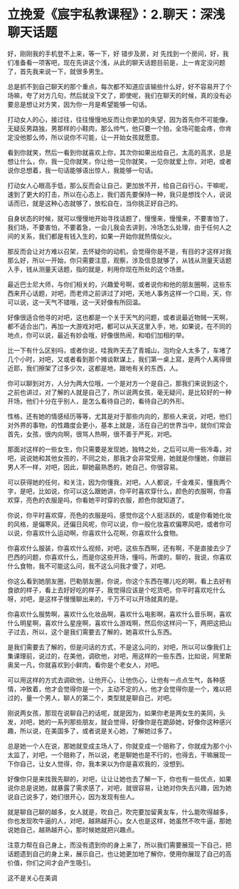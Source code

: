 # 立挽爱《宸宇私教课程》：2.聊天：深浅聊天话题

好，刚刚我的手机登不上来，等一下，好 错步及房，对 先找到一个房间，好，我们准备看一项客吧，现在先讲这个浅，从此的聊天话题目前是，上一肯定没问题了，首先我来说一下，就很多男生。

总是抓不到自己聊天的那个重点，每次都不知道应该输些什么好，好不容易开了个场嘛，夸了对方几句，然后就没下文了，即使呢，我们在聊天的时候，真的没有必要总是想让对方笑，因为你一月是希望能够一句话。

打动女人的心，接过往，往往慢慢地反而让你更加的失望，因为首先你不可能像，无疑反男路独，男那样的小鞋肉，那么帅气，他只要一个拍，全场可能会疼，你肯定没他那么帅，所以说你不可能，让一开始女孩就愿意。

看到你就笑，然后一看到你就喜欢上你，其次你如果出给自己，太高的高求，总是想让什么，你，我一见你就笑，你让他一见你就笑，一见你就爱上你，对吧，或者说你总想着，我一句话能够语出惊人，我能够一句话。

打动女人心眼高手低，那么反而会让自己，更加放不开，给自己自行心，干嘛呢，速到了更大的打击，所以在心态上，我们首先要保持一种，我只是想找个人，说说话而已，就是这种心态就够了，放松自在，当你挑正好自己的。

自身状态的时候，就可以慢慢地开始寻找话题了，慢慢来，慢慢来，不要害怕了，我们场，不要害怕，不要着急，一会儿我会去讲到，冷场怎么处理，由于任何人之间的关系，我们都是有钱入生的，如果一开始你就热情似火。

那反而会让对方难以召架，去怀疑你的动机，会觉得你是不是，有目的才这样对我那么好，所以一开始，你只需要注意，观察，涉及信息就够了，从钱从测量天话题入手，钱从测量天话题，指的就是，利用你现在所处的这个场景。

最近巴士尼大师，与你们相关的，兴趣爱号啊，或者说你和他的朋友圈啊，这些东西来开心话题，对吧，而老师之前讲过了对吧，天地人事务这样一个口局，天，你可以说，这一天气不错哦，这一天好像有所回温。

好像很适合他寻的对吧，这也都是一个关于天气的问题，或者说最近物贼一天啊，都不适合出门，再加一大游戏对吧，都可以从天这里入手，地，如果说，在不同的地点，你可以说，最近有妙会哦，好像很热闹，和咱们加相的举。

比一下有什么区别吗，或者你说，哇我昨天去了青城山，泡均全人太多了，车堵了几个小时，对吧，又或者看到那个摊谈默谋上，我们第一桌上寫，是两个人离得很近耶，我们擦架了过多少次，这都是地，跟地有关的东西，人。

你可以聊到对方，人分为两大位哦，一个是对方一个是自己，那我们来说到这个，之前也讲过，对了解的人就是自己了，所以说两女孩，毫无疑问，是比较好的一种开场，他们十分在乎别人，是怎么看待自己的，看待自己的外形。

性格，还有她的情感经历等等，尤其是对于那些内向的，那些人来说，对吧，他们对外界的事物，的性趣度会更小，基本上就是，活在自己的世界当中，就你们常会首先，女孩，很内向啊，很骂人热啊，很不善于严死，对吧。

那面对这样的一些女生，你只需要是发现她，独特之处，之后可以用一些冷毒，对吧，说说她和其他女孩的，不同之处，那我才会非常受用，她就是你懂她，你跟前男人不一样，对吧，因此，聊她最熟悉的，她自己，你很容易。

可以获得她的任何，和关注，因为你懂我，对吧，人人都说，千金难买，懂我两个字，是吧，比如说，你可以这么跟她讲，你平时喜欢穿什么，颜色的衣服啊，你喜欢穿，亮色的衣服是吗，你看她平时穿的衣服，颜色你就知道了。

你说，你平时喜欢穿，亮色的衣服是吗，感觉你这个人挺活跃的，或是你看她化妆的风格，是偏寒风，还偏日风呢，你可以说，你一般化妆喜欢偏寒风吧，或者你可以说，你喜欢什么运动啊，你喜欢什么花啊，你喜欢什么食物。

你喜欢什么服装，你喜欢什么视频，对吧，这些东西啊，还有啊，不是直接去少了巴西的问题，你喜欢什么，而是你这些开场，懂吗，所谓的，聊的，我说，你喜欢什么食物，我不可能这么问，我不这么问我才傻了，对吧。

你这么看到她朋友圈，巴勒朋友圈，你说，你这个东西在哪儿吃的啊，看上去好有食欲的样子，看上去好好吃的样子，我觉得应该是个吃货吧，你平时喜欢吃什么呀，对吧，是这样子慢慢聊出来的，千万不可以开场就真的是。

你喜欢什么服势啊，喜欢什么化妆品啊，喜欢什么电影啊，喜欢什么音乐啊，喜欢什么明星啊，喜欢什么星座啊，喜欢什么游戏啊，然后你这样问一下，两把这把山子过去，所以，这个是我们需要去了解的，她喜欢什么东西。

是我们需要去了解的，但是问话的方式，不是这么问的，对吧，所以可以像我们上集课理前，说过的，在美他，调砍他，对吧，用这样的一些东西，比如说，阿里斯奥吴一凡，你就喜欢到小鲜肉，看你是个老女人，对吧。

可以用这样的方式去调砍他，让他开心，让他伤心，让他有一点点生气，各种感情，冲致着，他才会觉得你是一个，主动不定的人，他才会觉得你是一个，难以把过的，量一个男人，聊人的第二个，类型就是聊自己，对吧。

刚说两女孩，那现在说聊自己的话呢，就是因为，如果你老是两女生的美同，头发，对吧，她的一系列那些朋友，就会觉得，好像你是在跪舔她，好像你这种感兴趣，所以说，在美国多了，或者说是关心她，了解她过多了。

总是她一个人在说，那她就变成主场人了，你就变成一个赔称了，你就成为那个小太监了，对吧，一个赔称了，所以说，老是聊她也是不行的，也得去，干嘛展现一下你自己，让女人觉得，你，我本来以为你是喜欢我的，没想到。

好像你只是来找我先聊的，对吧，让让让她也去了解一下，你也有一些优点，如果说你总是说她，就暴露了需求感了，对吧，就很容易，让她对你失去兴趣，因为她说自己说多了，她们很开心，因为发现有些人。

就是聊自己聊的越多，女人就是，吹自己，吹完要加留黄友车，什么能吹得越多，你也发现吹牛逼的人，对吧，越熟越开心，女人也是这样，她虽然不吹牛逼，那她说她自己，越熟越开心，那时候她就把兴趣点。

注意力帮在自己身上，而没有遗到你的身上来了，所以我们需要展现一下自己，把话题遗到自己的身上来，展示自己，也让她更加地了解你，使用你展现了自己的高价值，你们之间才会产生吸引。

这不是关心在美调